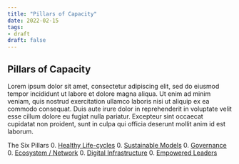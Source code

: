 ```yaml
---
title: "Pillars of Capacity"
date: 2022-02-15
tags:
- draft
draft: false
---
```


## Pillars of Capacity

Lorem ipsum dolor sit amet, consectetur adipiscing elit, sed do eiusmod tempor incididunt ut labore et dolore magna aliqua. Ut enim ad minim veniam, quis nostrud exercitation ullamco laboris nisi ut aliquip ex ea commodo consequat. Duis aute irure dolor in reprehenderit in voluptate velit esse cillum dolore eu fugiat nulla pariatur. Excepteur sint occaecat cupidatat non proident, sunt in culpa qui officia deserunt mollit anim id est laborum.

The Six Pillars
0. [Healthy Life-cycles](healthy-life-cycles.md)
0. [Sustainable Models](sustainable-models.md)
0. [Governance](governance.md)
0. [Ecosystem / Network](ecosystem-network.md)
0. [Digital Infrastructure](digital-infrastructure.md)
0. [Empowered Leaders](empowered-leaders.md)

